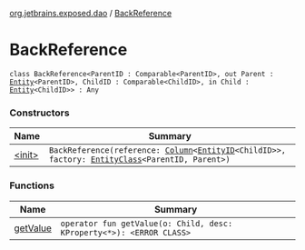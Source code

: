 [org.jetbrains.exposed.dao](../index.md) / [BackReference](.)

# BackReference

`class BackReference<ParentID : Comparable<ParentID>, out Parent : `[`Entity`](../-entity/index.md)`<ParentID>, ChildID : Comparable<ChildID>, in Child : `[`Entity`](../-entity/index.md)`<ChildID>> : Any`

### Constructors

| Name | Summary |
|---|---|
| [&lt;init&gt;](-init-.md) | `BackReference(reference: `[`Column`](../../org.jetbrains.exposed.sql/-column/index.md)`<`[`EntityID`](../-entity-i-d/index.md)`<ChildID>>, factory: `[`EntityClass`](../-entity-class/index.md)`<ParentID, Parent>)` |

### Functions

| Name | Summary |
|---|---|
| [getValue](get-value.md) | `operator fun getValue(o: Child, desc: KProperty<*>): <ERROR CLASS>` |
